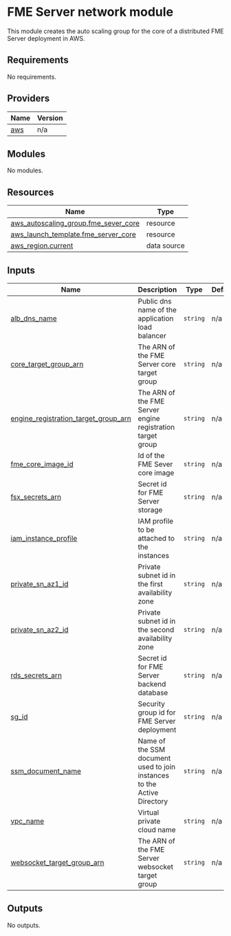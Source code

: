 # FME Server network module
This module creates the auto scaling group for the core of a distributed FME Server deployment in AWS.
<!-- BEGIN_TF_DOCS -->
## Requirements

No requirements.

## Providers

| Name | Version |
|------|---------|
| <a name="provider_aws"></a> [aws](#provider\_aws) | n/a |

## Modules

No modules.

## Resources

| Name | Type |
|------|------|
| [aws_autoscaling_group.fme_sever_core](https://registry.terraform.io/providers/hashicorp/aws/latest/docs/resources/autoscaling_group) | resource |
| [aws_launch_template.fme_server_core](https://registry.terraform.io/providers/hashicorp/aws/latest/docs/resources/launch_template) | resource |
| [aws_region.current](https://registry.terraform.io/providers/hashicorp/aws/latest/docs/data-sources/region) | data source |

## Inputs

| Name | Description | Type | Default | Required |
|------|-------------|------|---------|:--------:|
| <a name="input_alb_dns_name"></a> [alb\_dns\_name](#input\_alb\_dns\_name) | Public dns name of the application load balancer | `string` | n/a | yes |
| <a name="input_core_target_group_arn"></a> [core\_target\_group\_arn](#input\_core\_target\_group\_arn) | The ARN of the FME Server core target group | `string` | n/a | yes |
| <a name="input_engine_registration_target_group_arn"></a> [engine\_registration\_target\_group\_arn](#input\_engine\_registration\_target\_group\_arn) | The ARN of the FME Server engine registration target group | `string` | n/a | yes |
| <a name="input_fme_core_image_id"></a> [fme\_core\_image\_id](#input\_fme\_core\_image\_id) | Id of the FME Sever core image | `string` | n/a | yes |
| <a name="input_fsx_secrets_arn"></a> [fsx\_secrets\_arn](#input\_fsx\_secrets\_arn) | Secret id for FME Server storage | `string` | n/a | yes |
| <a name="input_iam_instance_profile"></a> [iam\_instance\_profile](#input\_iam\_instance\_profile) | IAM profile to be attached to the instances | `string` | n/a | yes |
| <a name="input_private_sn_az1_id"></a> [private\_sn\_az1\_id](#input\_private\_sn\_az1\_id) | Private subnet id in the first availability zone | `string` | n/a | yes |
| <a name="input_private_sn_az2_id"></a> [private\_sn\_az2\_id](#input\_private\_sn\_az2\_id) | Private subnet id in the second availability zone | `string` | n/a | yes |
| <a name="input_rds_secrets_arn"></a> [rds\_secrets\_arn](#input\_rds\_secrets\_arn) | Secret id for FME Server backend database | `string` | n/a | yes |
| <a name="input_sg_id"></a> [sg\_id](#input\_sg\_id) | Security group id for FME Server deployment | `string` | n/a | yes |
| <a name="input_ssm_document_name"></a> [ssm\_document\_name](#input\_ssm\_document\_name) | Name of the SSM document used to join instances to the Active Directory | `string` | n/a | yes |
| <a name="input_vpc_name"></a> [vpc\_name](#input\_vpc\_name) | Virtual private cloud name | `string` | n/a | yes |
| <a name="input_websocket_target_group_arn"></a> [websocket\_target\_group\_arn](#input\_websocket\_target\_group\_arn) | The ARN of the FME Server websocket target group | `string` | n/a | yes |

## Outputs

No outputs.
<!-- END_TF_DOCS --> 